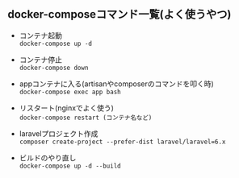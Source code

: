 
## docker-composeコマンド一覧(よく使うやつ)
- コンテナ起動<br>
`docker-compose up -d`

- コンテナ停止<br>
`docker-compose down`

- appコンテナに入る(artisanやcomposerのコマンドを叩く時)<br>
`docker-compose exec app bash`

- リスタート(nginxでよく使う)<br>
`docker-compose restart (コンテナ名など)`

- laravelプロジェクト作成<br>
`composer create-project --prefer-dist laravel/laravel=6.x`

- ビルドのやり直し<br>
`docker-compose up -d --build`